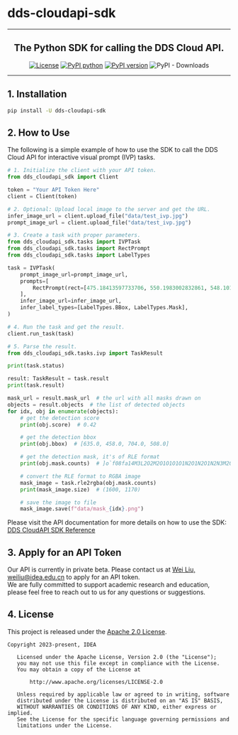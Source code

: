 # dds-cloudapi-sdk


---

<div align="center">
<p align="center">

<!-- prettier-ignore -->
**The Python SDK for calling the DDS Cloud API.**
---

<!-- prettier-ignore -->

[![License](https://img.shields.io/badge/License-Apache%202.0-blue.svg)](LICENSE)
[![PyPI python](https://img.shields.io/pypi/pyversions/dds-cloudapi-sdk)](https://pypi.org/project/dds-cloudapi-sdk)
[![PyPI version](https://img.shields.io/pypi/v/dds-cloudapi-sdk)](https://pypi.org/project/dds-cloudapi-sdk)
![PyPI - Downloads](https://img.shields.io/pypi/dm/dds-cloudapi-sdk)

</p>
</div>

---

## 1. Installation
```bash
pip install -U dds-cloudapi-sdk
```

## 2. How to Use
The following is a simple example of how to use the SDK to call the DDS Cloud API for interactive visual prompt (IVP) tasks.

```python
# 1. Initialize the client with your API token.
from dds_cloudapi_sdk import Client

token = "Your API Token Here"
client = Client(token)

# 2. Optional: Upload local image to the server and get the URL.
infer_image_url = client.upload_file("data/test_ivp.jpg")
prompt_image_url = client.upload_file("data/test_ivp.jpg")

# 3. Create a task with proper parameters.
from dds_cloudapi_sdk.tasks import IVPTask
from dds_cloudapi_sdk.tasks import RectPrompt
from dds_cloudapi_sdk.tasks import LabelTypes

task = IVPTask(
    prompt_image_url=prompt_image_url,
    prompts=[
        RectPrompt(rect=[475.18413597733706, 550.1983002832861, 548.1019830028329, 599.915014164306], is_positive=True)
    ],
    infer_image_url=infer_image_url,
    infer_label_types=[LabelTypes.BBox, LabelTypes.Mask],
)

# 4. Run the task and get the result.
client.run_task(task)

# 5. Parse the result.
from dds_cloudapi_sdk.tasks.ivp import TaskResult

print(task.status)

result: TaskResult = task.result
print(task.result)

mask_url = result.mask_url  # the url with all masks drawn on
objects = result.objects  # the list of detected objects
for idx, obj in enumerate(objects):
    # get the detection score
    print(obj.score)  # 0.42

    # get the detection bbox
    print(obj.bbox)  # [635.0, 458.0, 704.0, 508.0]

    # get the detection mask, it's of RLE format
    print(obj.mask.counts)  # ]o`f08fa14M3L2O2M2O1O1O1O1N2O1N2O1N2N3M2O3L3M3N2M2N3N1N2O...

    # convert the RLE format to RGBA image
    mask_image = task.rle2rgba(obj.mask.counts)
    print(mask_image.size)  # (1600, 1170)

    # save the image to file
    mask_image.save(f"data/mask_{idx}.png")
```
Please visit the API documentation for more details on how to use the SDK: [DDS CloudAPI SDK Reference](https://dds-cloudapi-sdk-docs.deepdataspace.com)


## 3. Apply for an API Token
Our API is currently in private beta. Please contact us at [Wei Liu, weiliu@idea.edu.cn](mailto:weiliu@idea.edu.cn) to apply for an API token.  
We are fully committed to support academic research and education, please feel free to reach out to us for any questions or suggestions.

## 4. License
This project is released under the [Apache 2.0 License](https://github.com/deepdataspace/dds-cloudapi-sdk/blob/main/LICENSE).
```text
Copyright 2023-present, IDEA

   Licensed under the Apache License, Version 2.0 (the "License");
   you may not use this file except in compliance with the License.
   You may obtain a copy of the License at

       http://www.apache.org/licenses/LICENSE-2.0

   Unless required by applicable law or agreed to in writing, software
   distributed under the License is distributed on an "AS IS" BASIS,
   WITHOUT WARRANTIES OR CONDITIONS OF ANY KIND, either express or implied.
   See the License for the specific language governing permissions and
   limitations under the License.
```
